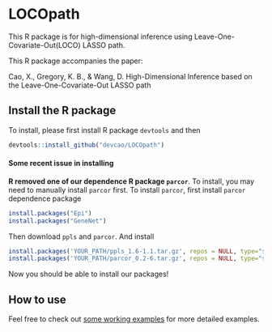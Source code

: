# LOCOpath
This R package is for high-dimensional inference using Leave-One-Covariate-Out(LOCO) LASSO path.

This R package accompanies the paper:

Cao, X., Gregory, K. B., & Wang, D. High-Dimensional Inference based on the Leave-One-Covariate-Out LASSO path

## Install the R package

To install, please first install R package ```devtools``` and then 
```R
devtools::install_github("devcao/LOCOpath")
```
#### Some recent issue in installing
**R removed one of our dependence R package ```parcor```**. To install, you may need to manually install ```parcor``` first.
To install ```parcor```, first install ```parcor``` dependence package
```R
install.packages("Epi")
install.packages("GeneNet")
```
Then download ```ppls``` and ```parcor```. And install 
```R
install.packages('YOUR_PATH/ppls_1.6-1.1.tar.gz', repos = NULL, type="source")
install.packages('YOUR_PATH/parcor_0.2-6.tar.gz', repos = NULL, type="source")
```
Now you should be able to install our packages!

## How to use
Feel free to check out [some working examples](./Examples.md) for more detailed examples.
